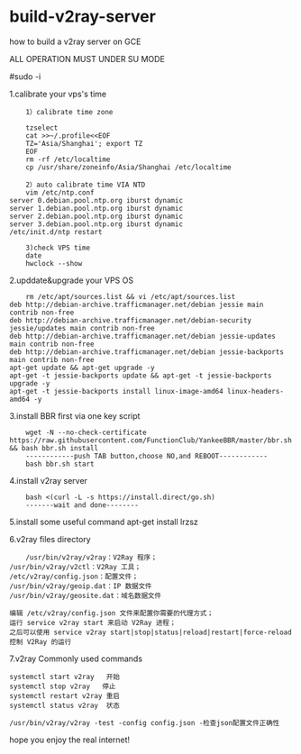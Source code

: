 # build-v2ray-server
how to build a v2ray server on GCE

ALL OPERATION MUST UNDER SU MODE

#sudo -i

1.calibrate your vps's time
        
        1）calibrate time zone
        
        tzselect
        cat >>~/.profile<<EOF
        TZ='Asia/Shanghai'; export TZ
        EOF
        rm -rf /etc/localtime
        cp /usr/share/zoneinfo/Asia/Shanghai /etc/localtime
        
        2）auto calibrate time VIA NTD
        vim /etc/ntp.conf
	server 0.debian.pool.ntp.org iburst dynamic
	server 1.debian.pool.ntp.org iburst dynamic
	server 2.debian.pool.ntp.org iburst dynamic
	server 3.debian.pool.ntp.org iburst dynamic
	/etc/init.d/ntp restart
        
        3)check VPS time
        date
        hwclock --show
        
2.upddate&upgrade your VPS OS

        rm /etc/apt/sources.list && vi /etc/apt/sources.list
	deb http://debian-archive.trafficmanager.net/debian jessie main contrib non-free
	deb http://debian-archive.trafficmanager.net/debian-security jessie/updates main contrib non-free
	deb http://debian-archive.trafficmanager.net/debian jessie-updates main contrib non-free
	deb http://debian-archive.trafficmanager.net/debian jessie-backports main contrib non-free
	apt-get update && apt-get upgrade -y
	apt-get -t jessie-backports update && apt-get -t jessie-backports upgrade -y
	apt-get -t jessie-backports install linux-image-amd64 linux-headers-amd64 -y
        
3.install BBR first via one key script

        wget -N --no-check-certificate https://raw.githubusercontent.com/FunctionClub/YankeeBBR/master/bbr.sh && bash bbr.sh install
        ------------push TAB button,choose NO,and REBOOT------------
        bash bbr.sh start
4.install v2ray server

        bash <(curl -L -s https://install.direct/go.sh)
        -------wait and done--------
     
5.install some useful command
        apt-get install lrzsz
        
6.v2ray files directory

        /usr/bin/v2ray/v2ray：V2Ray 程序；
	/usr/bin/v2ray/v2ctl：V2Ray 工具；
	/etc/v2ray/config.json：配置文件；
	/usr/bin/v2ray/geoip.dat：IP 数据文件
	/usr/bin/v2ray/geosite.dat：域名数据文件

	编辑 /etc/v2ray/config.json 文件来配置你需要的代理方式；
	运行 service v2ray start 来启动 V2Ray 进程；
	之后可以使用 service v2ray start|stop|status|reload|restart|force-reload 控制 V2Ray 的运行
        
7.v2ray Commonly used commands

	systemctl start v2ray   开始
	systemctl stop v2ray   停止
	systemctl restart v2ray 重启
	systemctl status v2ray  状态
	
	/usr/bin/v2ray/v2ray -test -config config.json -检查json配置文件正确性
        
 hope you enjoy the real internet!
        





